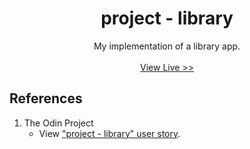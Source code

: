<h1 align="center">project - library</h1>
<p align="center">
    My implementation of a library app.
    </br>
    </br>
    <a href="#" target="_blank">View Live >></a>
</p>

## References
1. The Odin Project
    - View <a href="https://www.theodinproject.com/paths/full-stack-javascript/courses/javascript/lessons/library" target="_blank">"project - library" user story</a>.